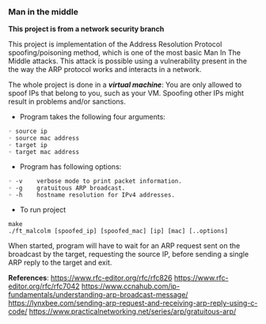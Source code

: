 ### Man in the middle

**This project is from a network security branch**

This project is implementation of the Address Resolution Protocol spoofing/poisoning method, which is one of the most basic Man In The Middle attacks. This attack is possible using a vulnerability present in the the way the ARP protocol works and interacts in a network.

The whole project is done in a ***virtual machine***: You are only allowed to spoof IPs that belong to you, such as your
VM. Spoofing other IPs might result in problems and/or sanctions.


* Program takes the following four arguments:
```
◦ source ip
◦ source mac address 
◦ target ip
◦ target mac address
```

* Program has following options:
```
◦ -v	verbose mode to print packet information.
◦ -g	gratuitous ARP broadcast.
◦ -h	hostname resolution for IPv4 addresses.
```

* To run project
```
make
./ft_malcolm [spoofed_ip] [spoofed_mac] [ip] [mac] [..options]
```

When started, program will have to wait for an ARP request sent on the broadcast by the target, requesting the source IP,
before sending a single ARP reply to the target and exit. 

**References**:
https://www.rfc-editor.org/rfc/rfc826
https://www.rfc-editor.org/rfc/rfc7042
https://www.ccnahub.com/ip-fundamentals/understanding-arp-broadcast-message/
https://lynxbee.com/sending-arp-request-and-receiving-arp-reply-using-c-code/
https://www.practicalnetworking.net/series/arp/gratuitous-arp/
